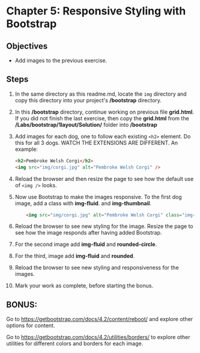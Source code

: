 # Chapter 5: Responsive Styling with Bootstrap

## Objectives
* Add images to the previous exercise.

## Steps

1.  In the same directory as this readme.md, locate the `img` directory and copy this directory into your project's **/bootstrap** directory. 

2. In this **/bootstrap** directory, continue working on previous file **grid.html**.   If you did not finish the last exercise, then copy the **grid.html** from the **/Labs/bootstrap/1layout/Solution/** folder into **/bootstrap**

3. Add images for each dog, one to follow each existing `<h2>` element. Do this for all 3 dogs. WATCH THE EXTENSIONS ARE DIFFERENT. An example:
    ```html
    <h2>Pembroke Welsh Corgi</h2>
    <img src="img/corgi.jpg" alt="Pembroke Welsh Corgi" />
    ```

4. Reload the browser and then resize the page to see how the default use of `<img />` looks.

5. Now use Bootstrap to make the images responsive. To the first dog image, add a class with **img-fluid**. and **img-thumbnail**. 

    ```html
        <img src="img/corgi.jpg" alt="Pembroke Welsh Corgi" class="img-fluid img-thumbnail">
    ```

6. Reload the browser to see new styling for the image. Resize the page to see how the image responds after having added Bootstrap. 
   
7. For the second image add **img-fluid** and **rounded-circle**.
8. For the third, image add **img-fluid** and **rounded**.


9. Reload the browser to see new styling and responsiveness for the images. 

10. Mark your work as complete, before starting the bonus.

## BONUS: 

Go to https://getbootstrap.com/docs/4.2/content/reboot/ and explore other options for content. 

Go to https://getbootstrap.com/docs/4.2/utilities/borders/ to explore other utilities for different colors and borders for each image.  
